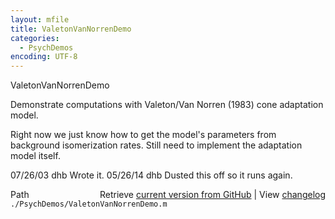 ```yaml
---
layout: mfile
title: ValetonVanNorrenDemo
categories:
  - PsychDemos
encoding: UTF-8
---
```


ValetonVanNorrenDemo

Demonstrate computations with Valeton/Van Norren \(1983\)
cone adaptation model.

Right now we just know how to get the model's parameters
from background isomerization rates.  Still need to implement
the adaptation model itself.

07/26/03  dhb  Wrote it.
05/26/14  dhb  Dusted this off so it runs again.


<div class="code_header" style="text-align:right;">
  <span style="float:left;">Path&nbsp;&nbsp;</span> <span class="counter">Retrieve <a href=
  "https://raw.github.com/Psychtoolbox-3/Psychtoolbox-3/beta/./PsychDemos/ValetonVanNorrenDemo.m">current version from GitHub</a> | View <a href=
  "https://github.com/Psychtoolbox-3/Psychtoolbox-3/commits/beta/./PsychDemos/ValetonVanNorrenDemo.m">changelog</a></span>
</div>
<div class="code">
  <code>./PsychDemos/ValetonVanNorrenDemo.m</code>
</div>
